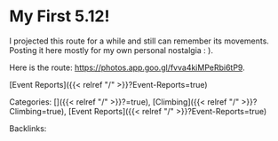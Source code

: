 # My First 5.12!

I projected this route for a while and still can remember its movements.
Posting it here mostly for my own personal nostalgia : ).

Here is the route: https://photos.app.goo.gl/fvva4kiMPeRbi6tP9.








[Event Reports]({{< relref "/" >}}?Event-Reports=true)


Categories: []({{< relref "/" >}}?=true),
[Climbing]({{< relref "/" >}}?Climbing=true),
[Event Reports]({{< relref "/" >}}?Event-Reports=true)

Backlinks: 